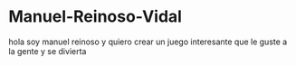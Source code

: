 # Manuel-Reinoso-Vidal
hola soy manuel reinoso y quiero crear un juego interesante que le guste  a la gente y se divierta
